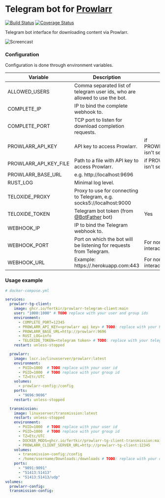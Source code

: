 # Telegram bot for [Prowlarr](https://github.com/Prowlarr/Prowlarr)

[![Build Status](https://github.com/fertkir/prowlarr-telegram-client/workflows/CI/badge.svg)](https://github.com/fertkir/prowlarr-telegram-client/actions)
[![Coverage Status](https://coveralls.io/repos/github/fertkir/prowlarr-telegram-client/badge.svg?branch=main)](https://coveralls.io/github/fertkir/prowlarr-telegram-client?branch=main)

Telegram bot interface for downloading content via Prowlarr.

![Screencast](https://github.com/fertkir/prowlarr-telegram-client/assets/5433737/65898a6a-1316-4be0-a0a4-9239669dd779)

### Configuration

Configuration is done through environment variables.

| Variable              | Description                                                                | Mandatory                             | Default |
|-----------------------|----------------------------------------------------------------------------|---------------------------------------|---------|
| ALLOWED_USERS         | Comma separated list of telegram user ids, who are allowed to use the bot. |                                       | Anyone  |
| COMPLETE_IP           | IP to bind the complete webhook to.                                        |                                       | 0.0.0.0 |
| COMPLETE_PORT         | TCP port to listen for download completion requests.                       |                                       |         |
| PROWLARR_API_KEY      | API key to access Prowlarr.                                                | if PROWLARR_API_KEY_FILE isn't set    |         |
| PROWLARR_API_KEY_FILE | Path to a file with API key to access Prowlarr.                            | if PROWLARR_API_KEY isn't set         |         |
| PROWLARR_BASE_URL     | e.g. http://localhost:9696                                                 |                                       |         |
| RUST_LOG              | Minimal log level.                                                         |                                       | info    |
| TELOXIDE_PROXY        | Proxy to use for connecting to Telegram, e.g. socks5://localhost:9000      |                                       |         |
| TELOXIDE_TOKEN        | Telegram bot token (from [@BotFather](https://t.me/BotFather) bot)         | Yes                                   |         |
| WEBHOOK_IP            | IP to bind the Telegram webhook to.                                        |                                       | 0.0.0.0 |
| WEBHOOK_PORT          | Port on which the bot will be listening for requests from Telegram.        | For non-polling telegram interaction  |         |
| WEBHOOK_URL           | Example: https://<app-name>.herokuapp.com:443                              | For non-polling telegram interaction  |         |

### Usage example

```yaml
# docker-compose.yml

services:
  prowlarr-tg-client:
    image: ghcr.io/fertkir/prowlarr-telegram-client:main
    user: "1000:1000" # TODO replace with your user and group ids
    environment:
      - COMPLETE_PORT=12345
      - PROWLARR_API_KEY=<prowlarr api key> # TODO: replace with your Prowlarr api key
      - PROWLARR_BASE_URL=http://prowlarr:9696
      - RUST_LOG=info
      - TELOXIDE_TOKEN=<telegram token> # TODO: replace with your telegram token
    restart: unless-stopped

  prowlarr:
    image: lscr.io/linuxserver/prowlarr:latest
    environment:
      - PUID=1000  # TODO replace with your user id
      - PGID=1000  # TODO replace with your group id
      - TZ=Etc/UTC
    volumes:
      - prowlarr-config:/config
    ports:
      - "9696:9696"
    restart: unless-stopped

  transmission:
    image: linuxserver/transmission:latest
    restart: unless-stopped
    environment:
      - PUID=1000  # TODO replace with your user id
      - PGID=1000  # TODO replace with your group id
      - TZ=Etc/UTC
      - DOCKER_MODS=ghcr.io/fertkir/prowlarr-tg-client-transmission:main # download-complete callback support
      - PROWLARR_CLIENT_SERVER_URL=http://prowlarr-tg-client:12345       # download-complete callback support
    volumes:
      - transmission-config:/config
      - /home/username/Downloads:/downloads # TODO: replace with your downloads directory
    ports:
      - "9091:9091"
      - "51413:51413"
      - "51413:51413/udp"
volumes:
  prowlarr-config:
  transmission-config:
```
